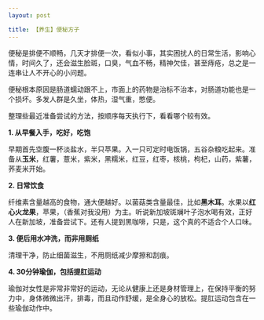 ```yaml
---
layout: post

title: 【养生】便秘方子
---
```


便秘是排便不顺畅，几天才排便一次，看似小事，其实困扰人的日常生活，影响心情，时间久了，还会滋生脸斑，口臭，气血不畅，精神欠佳，甚至痔疮，总之是一连串让人不开心的小问题。

便秘根本原因是肠道蠕动跟不上，市面上的药物是治标不治本，对肠道功能也是一个损坏。多发人群是久坐，体热，湿气重，憋便。

整理些最近准备尝试的方法，按顺序每天执行下，看看哪个较有效。

**1. 从早餐入手，吃好，吃饱**

早期首先空腹一杯淡盐水，半只苹果。入一只可定时电饭锅，五谷杂粮吃起来。准备从**玉米**，红薯，薏米，紫米，黑糯米，红豆，红枣，核桃，枸杞，山药，紫薯，荞麦米开始。

**2. 日常饮食**

纤维素含量越高的食物，通大便越好。以菌菇类含量最佳，比如**黑木耳**。水果以**红心火龙果**，苹果，（香蕉对我没用）为主。听说新加坡斑斓叶子泡水喝有效，正好人在新加坡，准备尝试下。还有人提到黑咖啡，只是，这个真的不适合个人口味。
	
**3. 便后用水冲洗，而非用厕纸**
	
清理干净，防止细菌滋生，不用厕纸减少摩擦和刮痕。

**4. 30分钟瑜伽，包括提肛运动**
	
瑜伽对女性是非常非常好的运动，无论从健康上还是身材管理上，在保持平衡的努力中，身体微微出汗，排毒，而且动作舒缓，是全身心的放松。提肛运动包含在一些瑜伽动作中。

